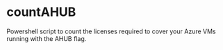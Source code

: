 # countAHUB
Powershell script to count the licenses required to cover your Azure VMs running with the AHUB flag.
